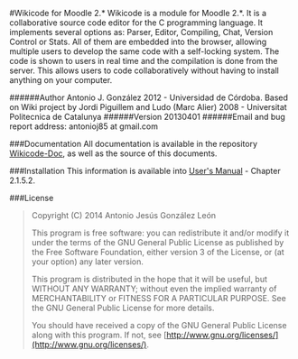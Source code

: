#Wikicode for Moodle 2.*
Wikicode is a module for Moodle 2.*. It is a collaborative source code editor for the C programming language. It implements several options as: Parser, Editor, Compiling, Chat, Version Control or Stats. All of them are embedded into the browser, allowing multiple users to develop the same code with a self-locking system. The code is shown to users in real time and the compilation is done from the server. This allows users to code collaboratively without having to install anything on your computer.

######Author
Antonio J. González 2012 - Universidad de Córdoba. 
Based on Wiki project by Jordi Piguillem and Ludo (Marc Alier) 2008 - Universitat Politecnica de Catalunya
######Version
20130401
######Email and bug report address:
antonioj85 at gmail.com

###Documentation
All documentation is available in the repository [Wikicode-Doc](https://www.github.com/asketsus/Wikicode-Doc), as well as the source of this documents.

###Installation
This information is available into [User's Manual](https://github.com/asketsus/Wikicode-Doc/raw/master/Output/Manual%20de%20Usuario.pdf) - Chapter 2.1.5.2.

###License
>Copyright (C) 2014  Antonio Jesús González León
>
>This program is free software: you can redistribute it and/or modify it under the terms of the GNU General Public License as published by the Free Software Foundation, either version 3 of the License, or (at your option) any later version.
>
>This program is distributed in the hope that it will be useful, but WITHOUT ANY WARRANTY; without even the implied warranty of MERCHANTABILITY or FITNESS FOR A PARTICULAR PURPOSE.  See the GNU General Public License for more details.
>
>You should have received a copy of the GNU General Public License along with this program. If not, see [http://www.gnu.org/licenses/](http://www.gnu.org/licenses/).
